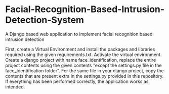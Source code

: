 # Facial-Recognition-Based-Intrusion-Detection-System
A Django based web application to implement facial recognition based intrusion detection

First, create a Virtual Environment and install the packages and libraries required using the given requirements.txt. Activate the virtual environment. Create a django project with name face_identification, replace the entire project contents using the given contents "except the settings.py file in the face_identification folder". For the same file in your django project, copy the contents that are present extra in the settings.py provided in this repository. If everything has been performed correctly, the application works as intended.
